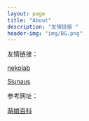 ```yaml
---
layout: page
title: "About"
description: "友情链接 " 
header-img: "img/BG.png"
---
```


友情链接：

[nekolab](http://nekolab.cn)

[Siunaus](https://zhengshixin.github.io)

参考网址：

[萌娘百科](https://zh.moegirl.org)





